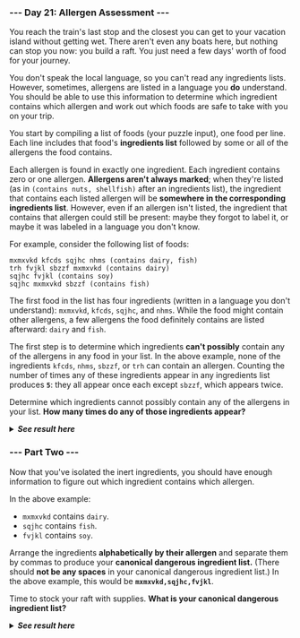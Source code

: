 ﻿### --- Day 21: Allergen Assessment ---

You reach the train's last stop and the closest you can get to your
vacation island without getting wet. There aren't even any boats here, but
nothing can stop you now: you build a raft. You just need a few days' worth 
of food for your journey.

You don't speak the local language, so you can't read any ingredients 
lists. However, sometimes, allergens are listed in a language you **do**
understand. You should be able to use this information to determine which 
ingredient contains which allergen and work out which foods are safe to 
take with you on your trip.

You start by compiling a list of foods (your puzzle input), one food per
line. Each line includes that food's **ingredients list** followed by some or 
all of the allergens the food contains.

Each allergen is found in exactly one ingredient. Each ingredient contains
zero or one allergen. **Allergens aren't always marked**; when they're listed 
(as in `(contains nuts, shellfish)` after an ingredients list), the 
ingredient that contains each listed allergen will be **somewhere in the 
corresponding ingredients list**. However, even if an allergen isn't listed, 
the ingredient that contains that allergen could still be present: maybe 
they forgot to label it, or maybe it was labeled in a language you don't 
know.

For example, consider the following list of foods:

	mxmxvkd kfcds sqjhc nhms (contains dairy, fish)
	trh fvjkl sbzzf mxmxvkd (contains dairy)
	sqjhc fvjkl (contains soy)
	sqjhc mxmxvkd sbzzf (contains fish)

The first food in the list has four ingredients (written in a language you
don't understand): `mxmxvkd`, `kfcds`, `sqjhc`, and `nhms`. While the food might 
contain other allergens, a few allergens the food definitely contains are 
listed afterward: `dairy` and `fish`.

The first step is to determine which ingredients **can't possibly** contain any 
of the allergens in any food in your list. In the above example, none of 
the ingredients `kfcds`, `nhms`, `sbzzf`, or `trh` can contain an allergen.
Counting the number of times any of these ingredients appear in any 
ingredients list produces **`5`**: they all appear once each except `sbzzf`, which 
appears twice.

Determine which ingredients cannot possibly contain any of the allergens in
your list. **How many times do any of those ingredients appear?**

<details>
  <summary><strong><em>See result here</em></strong></summary>
	Your puzzle answer was <strong><em>fbtqkzc,jbbsjh,cpttmnv,ccrbr,tdmqcl,vnjxjg,nlph,mzqjxq</em></strong>.
</details>

### --- Part Two ---

Now that you've isolated the inert ingredients, you should have enough
information to figure out which ingredient contains which allergen.

In the above example:

- `mxmxvkd` contains `dairy`.
- `sqjhc` contains `fish`.
- `fvjkl` contains `soy`.

Arrange the ingredients **alphabetically by their allergen** and separate them 
by commas to produce your **canonical dangerous ingredient list.** (There 
should **not be any spaces** in your canonical dangerous ingredient list.) In 
the above example, this would be **`mxmxvkd,sqjhc,fvjkl`**.

Time to stock your raft with supplies. **What is your canonical dangerous 
ingredient list?**

<details>
  <summary><strong><em>See result here</em></strong></summary>
	Your puzzle answer was <strong><em>2374</em></strong>.
</details>